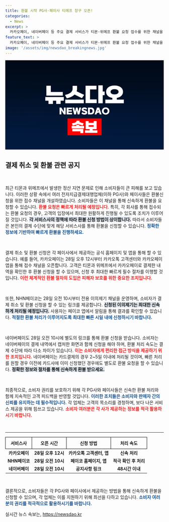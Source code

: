 ```yaml
---
title: 환불 시작 PG사·페이사 티메프 창구 오픈!
categories:
  - News
excerpt: >
  카카오페이, 네이버페이 등 주요 결제 서비스가 티몬·위메프 환불 요청 접수를 위한 채널을 28일 열고 신속한 처리에 나섭니다. 소비자들의 피해를 최소화하기 위한 반응이 속속 이어지고 있습니다. 자세한 내용은 기사에서 확인하세요!
feature_text: >
  카카오페이, 네이버페이 등 주요 결제 서비스가 티몬·위메프 환불 요청 접수를 위한 채널을 28일 열고 신속한 처리에 나섭니다. 소비자들의 피해를 최소화하기 위한 반응이 속속 이어지고 있습니다. 자세한 내용은 기사에서 확인하세요!
image: '/assets/img/newsdao_breakingnews.jpg'
---
```


<p><img src="/assets/img/newsdao_breakingnews.jpg" alt="cryptoinkorea 속보" /></p>

<h2 data-ke-size="size26">결제 취소 및 환불 관련 공지</h2>

<p data-ke-size="size16">&nbsp;</p>

<p>최근 티몬과 위메프에서 발생한 정산 지연 문제로 인해 소비자들이 큰 피해를 보고 있습니다. 이러한 상황 속에서 여러 전자지급결제대행업체(이하 PG사)와 페이사들은 환불신청을 위한 접수 채널을 개설하였습니다. 소비자들은 이 채널을 통해 신속하게 환불을 요청할 수 있습니다. <b><span style="color: #ee2323;">환불 요청은 빠르게 처리될 예정입니다.</span></b> 특히, 각 회사를 통해 접수되는 환불 요청의 경우, 고객의 입장에서 최대한 원활하게 진행될 수 있도록 조치가 이루어질 것입니다. <b><span style="background-color: #21538527;">각 서비스사의 정책에 따라 환불 신청 방법이 상이합니다.</span></b> 따라서 소비자들은 본인의 결제 수단에 맞게 해당 서비스사를 통해 환불을 신청할 수 있습니다. <b><span style="color: #1a5490;">정확한 정보에 기반하여 빠르게 환불을 진행하세요.</span></b></p>

<p data-ke-size="size16">&nbsp;</p>

<p>결제 취소 및 환불 신청은 각 페이사에서 제공하는 공식 홈페이지 및 앱을 통해 할 수 있습니다. 예를 들어, 카카오페이는 28일 오후 12시부터 카카오톡 고객센터와 카카오페이 앱을 통해 접수 채널을 오픈합니다. 고객은 티몬과 위메프에서 카카오페이로 결제한 내역을 확인한 후 환불 신청을 할 수 있으며, 신청 후 최대한 빠르게 필수 절차를 이행할 것입니다. <b><span style="color: #ee2323;">이런 체계적인 환불 절차의 도입은 피해자 보호를 위한 중요한 조치입니다.</span></b> </p>

<p data-ke-size="size16">&nbsp;</p>

<p>또한, NHN페이코는 28일 오전 10시부터 전용 이의제기 채널을 운영하며, 소비자가 결제 취소 및 환불 신청을 할 수 있는 링크를 제공합니다. <b><span style="background-color: #21538527;">신청된 이의제기는 최대한 신속하게 처리될 예정입니다.</span></b> 사용자는 페이코 앱에서 알림을 통해 결과를 확인할 수 있습니다. <b><span style="color: #1a5490;">적절한 환불 처리가 이루어지도록 최대한 빠른 시일 내에 신청하시기 바랍니다.</span></b></p>

<p data-ke-size="size16">&nbsp;</p>

<p>네이버페이도 28일 오전 10시에 별도의 링크를 통해 환불 신청을 받습니다. 소비자는 네이버페이의 결제 내역에서 캡처한 화면과 함께 신청을 해야 하며, 환불 처리 속도는 결제 수단에 따라 다소 차이가 있습니다. <b><span style="color: #ee2323;">이는 소비자에게 편리한 접근 방식을 제공하기 위한 조치입니다.</span></b> 네이버페이는 카드결제의 경우 2~5일 이내에 처리될 것이며, 빠른 처리를 원할 경우 이전에 카드사에 이미 신청했던 경우에도 별도로 환불 요청을 할 수 있습니다. <b><span style="background-color: #21538527;">정확한 정보와 절차를 통해 신속하게 환불 받으세요.</span></b> </p>

<p data-ke-size="size16">&nbsp;</p>

<p>최종적으로, 소비자 권리를 보호하기 위해 각 PG사와 페이사들은 신속한 환불 처리와 함께 지속적인 고객 피드백을 반영할 것입니다. <b><span style="color: #1a5490;">이러한 조치들은 소비자와 판매자 간의 신뢰를 유지하는 데 필수적입니다.</span></b> 각 업체는 고객의 목소리를 경청하며, 보다 나은 서비스 제공을 위해 힘쓰고 있습니다. <b><span style="color: #ee2323;">소비자 여러분은 각 사가 제공하는 정보를 적극 활용하시기 바랍니다.</span></b> </p>

<p data-ke-size="size16">&nbsp;</p>

<hr>

<table style="width: 100%; border-collapse: collapse;">
    <thead>
        <tr>
            <th style="border: 1px solid #000; padding: 8px;">서비스사</th>
            <th style="border: 1px solid #000; padding: 8px;">오픈 시간</th>
            <th style="border: 1px solid #000; padding: 8px;">신청 방법</th>
            <th style="border: 1px solid #000; padding: 8px;">처리 속도</th>
        </tr>
    </thead>
    <tbody>
        <tr>
            <td style="text-align: center; height: 17px;"><b>카카오페이</b></td>
            <td style="text-align: center; height: 17px;"><b>28일 오후 12시</b></td>
            <td style="text-align: center; height: 17px;"><b>카카오톡 고객센터, 앱</b></td>
            <td style="text-align: center; height: 17px;"><b>신속 처리</b></td>
        </tr>
        <tr>
            <td style="text-align: center; height: 17px;"><b>NHN페이코</b></td>
            <td style="text-align: center; height: 17px;"><b>28일 오전 10시</b></td>
            <td style="text-align: center; height: 17px;"><b>페이코 홈페이지, 앱</b></td>
            <td style="text-align: center; height: 17px;"><b>적극 확인 후 처리</b></td>
        </tr>
        <tr>
            <td style="text-align: center; height: 17px;"><b>네이버페이</b></td>
            <td style="text-align: center; height: 17px;"><b>28일 오전 10시</b></td>
            <td style="text-align: center; height: 17px;"><b>공지사항 링크</b></td>
            <td style="text-align: center; height: 17px;"><b>48시간 이내</b></td>
        </tr>
    </tbody>
</table>

<p data-ke-size="size16">&nbsp;</p>

<p>결론적으로, 소비자들은 각 PG사와 페이사에서 제공하는 방법을 통해 신속하게 환불을 신청할 수 있으며, 각 업체는 이를 지원하기 위해 최선을 다하고 있습니다. <b><span style="color: #1a5490;">소비자 여러분의 권리를 적극적으로 활용하시기를 바랍니다.</span></b></p>
실시간 뉴스 속보는, <a href="https://newsdao.kr" rel="dofollow">https://newsdao.kr</a>


